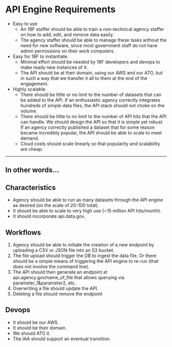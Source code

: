 

# API Engine Requirements


* Easy to use
  * An 18F staffer should be able to train a non-technical agency staffer on how to add, edit, and remove data easily.
  * The agency staffer should be able to manage these tasks without the need for new software, since most government staff do not have admin permissions on their work computers.
* Easy for 18F to instantiate.
  * Minimal effort should be needed by 18F developers and devops to make ready new instances of it.
  * The API should be at their domain, using our AWS and our ATO, but in such a way that we transfer it all to them at the end of the engagement.  
* Highly scalable.
  * There should be little or no limit to the number of datasets that can be added to the API. If an enthusiastic agency correctly integrates hundreds of simple data files, the API stack should not choke on the volume.
  * There should be little to no limit to the number of API hits that the API can handle. We should design the API so that it is simple yet robust. If an agency correctly published a dataset that for some reason became incredibly popular, the API should be able to scale to meet demand.
  * Cloud costs should scale linearly so that popularity and scalability are cheap.

--------------------------

## In other words...


## Characteristics 
* Agency should be able to run as many datasets through the API engine as desired (on the scale of 20-100 total).  
* It should be able to scale to very high use (~15 million API hits/month).  
* It should incorporate api.data.gov.  


## Workflows

1. Agency should be able to initiate the creation of a new endpoint by uploading a CSV or JSON file into an S3 bucket.  
2. The file upload should trigger the DB to ingest the data file.  Or there should be a simple means of triggering the API engine to re-run (that does not involve the command line).  
3. The API should then generate an endpoint at api.agency.gov/name_of_file that allows querying via parameter_1&parameter2, etc.  
4. Overwriting a file should update the API.  
5. Deleting a file should remove the endpoint 

## Devops
* It should be our AWS.  
* It should be their domain.  
* We should ATO it.  
* The IAA should support an eventual transition.  
